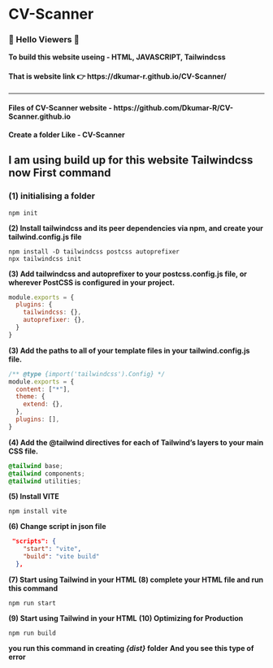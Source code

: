 # CV-Scanner
### 🙏 Hello Viewers 🙏
**To build this website useing - HTML, JAVASCRIPT, Tailwindcss**
<h4>That is website link 👉 https://dkumar-r.github.io/CV-Scanner/</h4>
<hr>
<h4>Files of CV-Scanner website - https://github.com/Dkumar-R/CV-Scanner.github.io</h4>

**Create a folder Like - CV-Scanner**

<h2>I am using build up for this website Tailwindcss now First command</h2>

### (1) initialising a folder
```npm
npm init
```
**(2) Install tailwindcss and its peer dependencies via npm, and create your tailwind.config.js file**
```
npm install -D tailwindcss postcss autoprefixer
npx tailwindcss init
```
**(3) Add tailwindcss and autoprefixer to your postcss.config.js file, or wherever PostCSS is configured in your project.**
```js
module.exports = {
  plugins: {
    tailwindcss: {},
    autoprefixer: {},
  }
}
```
**(3) Add the paths to all of your template files in your tailwind.config.js file.**
```js
/** @type {import('tailwindcss').Config} */ 
module.exports = {
  content: ["*"],
  theme: {
    extend: {},
  },
  plugins: [],
}
```
**(4) Add the @tailwind directives for each of Tailwind’s layers to your main CSS file.**
```css
@tailwind base;
@tailwind components;
@tailwind utilities;
```
**(5) Install VITE**
```
npm install vite
```
**(6) Change script in json file**
```json
 "scripts": {
    "start": "vite",
    "build": "vite build"
  },
  ```
  **(7) Start using Tailwind in your HTML**
  **(8) complete your HTML file and run this command**
  ```
  npm run start
  ```
**(9) Start using Tailwind in your HTML**
**(10) Optimizing for Production**
```
npm run build
```
**you run this command in creating ***{dist}*** folder**
**And you see this type of error**
***<script src="/index.js"> in "/index.html" can't be bundled without type="module" attribute***

**please you can manually add index.html file many link**

**Previous** <(link) rel="stylesheet" href="/assets/index.d0f9c472.css">

**After** <(link) rel="stylesheet" href="assets/index.d0f9c472.css">

<img src="https://i.ibb.co/231R933/Screenshot-2022-08-05-142406.png" alt="Screenshot-2022-08-05-142406" border="0"></p>
